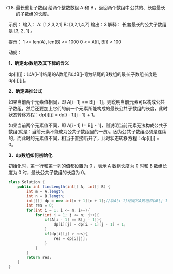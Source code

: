 

718. 最长重复子数组
给两个整数数组 A 和 B ，返回两个数组中公共的、长度最长的子数组的长度。

示例：
输入：
A: [1,2,3,2,1]
B: [3,2,1,4,7]
输出：3
解释：
长度最长的公共子数组是 [3, 2, 1] 。

提示：
1 <= len(A), len(B) <= 1000
0 <= A[i], B[i] < 100

动规：

**1、确定dp数组及其下标的含义**

dp[i][j]：以A[i-1]结尾的A数组和以B[j-1]为结尾的B数组的最长子数组长度是dp[i]][j]。

**2、确定递推公式**

如果当前两个元素值相同，即 A[i - 1] == B[j - 1]，则说明当前元素可以构成公共子数组，然后还要加上它们的前一个元素所能构成的最长公共子数组的长度，此时状态转移方程：dp[i][j] = dp[i - 1][j - 1] + 1。

如果当前两个元素值不同，即 A[i - 1] != B[j - 1]，则说明当前元素无法构成公共子数组(就是：当前元素不能成为公共子数组里的一员)。因为公共子数组必须是连续的，而此时的元素值不同，相当于直接断开了，此时状态转移方程：dp[i][j] = 0。

**3、dp数组如何初始化**

初始化时，第一行和第一列的值都设置为 0 ，表示 A 数组长度为 0 时和 B 数组长度为 0 时，最长公共子数组的长度为 0。

```java
class Solution {
    public int findLength(int[] A, int[] B) {
        int m = A.length;
        int n = B.length;
        int[][] dp = new int[m + 1][n + 1];//以A[i-1]结尾的A数组和以B[j-1]为结尾的B数组的最长子数组长度是dp[i]][j]
        int res = 0;
        for(int i = 1; i <= m; i++){
            for(int j = 1; j <= n; j++){
                if(A[i - 1] == B[j - 1]){
                    dp[i][j] = dp[i - 1][j - 1] + 1;
                }
                if(dp[i][j] > res){
                    res = dp[i][j];
                }
            }
        }
        return res;
    }
}
```